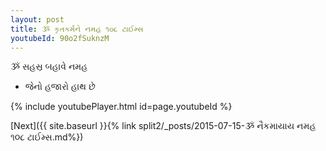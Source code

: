 ```yaml
---
layout: post
title: ૐ કૃતકર્મને નમહ ૧૦૮ ટાઈમ્સ
youtubeId: 90o2fSuknzM
---
```

 
 
 ૐ સહસ્ર બહાવે નમહ  
 
 -  જેનો હજારો હાથ છે 
 
  
 
  
 
 
 
 
 
 


{% include youtubePlayer.html id=page.youtubeId %}
 
[Next]({{ site.baseurl }}{% link  split2/_posts/2015-07-15-ૐ નૈકમાયાય નમહ ૧૦૮ ટાઈમ્સ.md%})
 
